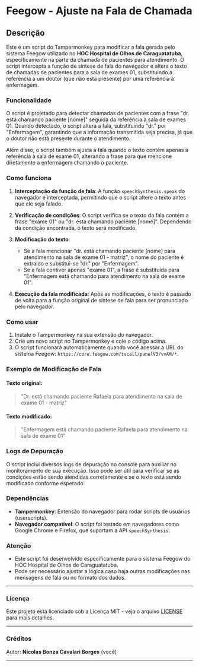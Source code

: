 # Feegow - Ajuste na Fala de Chamada

## Descrição

Este é um script do Tampermonkey para modificar a fala gerada pelo sistema Feegow utilizado no **HOC Hospital de Olhos de Caraguatatuba**, especificamente na parte da chamada de pacientes para atendimento. O script intercepta a função de síntese de fala do navegador e altera o texto de chamadas de pacientes para a sala de exames 01, substituindo a referência a um doutor (que não está presente) por uma referência à enfermagem.

### Funcionalidade

O script é projetado para detectar chamadas de pacientes com a frase "dr. está chamando paciente [nome]" seguida da referência à sala de exames 01. Quando detectado, o script altera a fala, substituindo "dr." por "Enfermagem", garantindo que a informação transmitida seja precisa, já que o doutor não está presente durante o atendimento.

Além disso, o script também ajusta a fala quando o texto contém apenas a referência à sala de exame 01, alterando a frase para que mencione diretamente a enfermagem chamando o paciente.

### Como funciona

1. **Interceptação da função de fala**: A função `speechSynthesis.speak` do navegador é interceptada, permitindo que o script altere o texto antes que ele seja falado.
   
2. **Verificação de condições**: O script verifica se o texto da fala contém a frase "exame 01" ou "dr. está chamando paciente [nome]". Dependendo da condição encontrada, o texto será modificado.

3. **Modificação do texto**:
   - Se a fala mencionar "dr. está chamando paciente [nome] para atendimento na sala de exame 01 - matriz", o nome do paciente é extraído e substitui-se "dr." por "Enfermagem".
   - Se a fala contiver apenas "exame 01", a frase é substituída para "Enfermagem está chamando para atendimento na sala de exame 01".
   
4. **Execução da fala modificada**: Após as modificações, o texto é passado de volta para a função original de síntese de fala para ser pronunciado pelo navegador.

### Como usar

1. Instale o Tampermonkey na sua extensão do navegador.
2. Crie um novo script no Tampermonkey e cole o código acima.
3. O script funcionará automaticamente quando você acessar a URL do sistema Feegow: `https://core.feegow.com/tvcall/panelV3/vvAM/*`.

### Exemplo de Modificação de Fala

#### Texto original:
> "Dr. está chamando paciente Rafaela para atendimento na sala de exame 01 - matriz"

#### Texto modificado:
> "Enfermagem está chamando paciente Rafaela para atendimento na sala de exame 01"

### Logs de Depuração

O script inclui diversos logs de depuração no console para auxiliar no monitoramento de sua execução. Isso pode ser útil para verificar se as condições estão sendo atendidas corretamente e se o texto está sendo modificado conforme esperado.

### Dependências

- **Tampermonkey**: Extensão do navegador para rodar scripts de usuários (userscripts).
- **Navegador compatível**: O script foi testado em navegadores como Google Chrome e Firefox, que suportam a API `speechSynthesis`.

### Atenção

- Este script foi desenvolvido especificamente para o sistema Feegow do HOC Hospital de Olhos de Caraguatatuba.
- Pode ser necessário ajustar a lógica caso haja outras modificações nas mensagens de fala ou no formato dos dados.

---

### Licença

Este projeto está licenciado sob a Licença MIT - veja o arquivo [LICENSE](LICENSE) para mais detalhes.

---

### Créditos

Autor: **Nicolas Bonza Cavalari Borges** (você)

---
